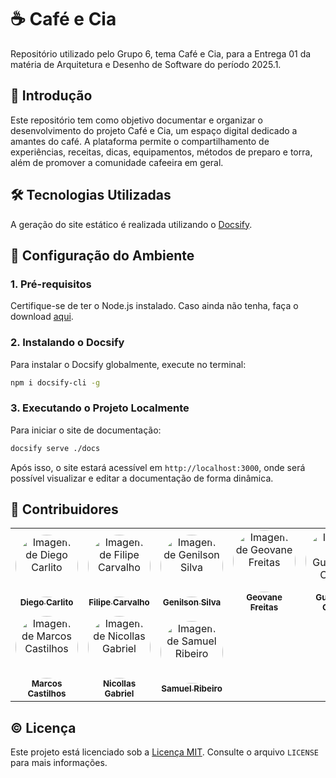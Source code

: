 # ☕ Café e Cia

Repositório utilizado pelo Grupo 6, tema Café e Cia, para a Entrega 01 da matéria de Arquitetura e Desenho de Software do período 2025.1.

## 📍 Introdução

Este repositório tem como objetivo documentar e organizar o desenvolvimento do projeto Café e Cia, um espaço digital dedicado a amantes do café. A plataforma permite o compartilhamento de experiências, receitas, dicas, equipamentos, métodos de preparo e torra, além de promover a comunidade cafeeira em geral.

## 🛠️ Tecnologias Utilizadas

A geração do site estático é realizada utilizando o [Docsify](https://docsify.js.org/).

## 🚀 Configuração do Ambiente

### 1. Pré-requisitos

Certifique-se de ter o Node.js instalado. Caso ainda não tenha, faça o download [aqui](https://nodejs.org/).

### 2. Instalando o Docsify

Para instalar o Docsify globalmente, execute no terminal:

```bash
npm i docsify-cli -g
```

### 3. Executando o Projeto Localmente

Para iniciar o site de documentação:

```bash
docsify serve ./docs
```

Após isso, o site estará acessível em `http://localhost:3000`, onde será possível visualizar e editar a documentação de forma dinâmica.

## 👥 Contribuidores

<center> 
  
  <table style="width: 100%;">
  <tr>
    <td align="center"><a href="https://github.com/DiegoCarlito"><img style="border-radius: 50%;" src="https://github.com/DiegoCarlito.png" width="100px;" alt="Imagem de Diego Carlito"/><br /><sub><b>Diego Carlito</b></sub></a></td>
    <td align="center"><a href="https://github.com/Filipe-002"><img style="border-radius: 50%;" src="https://github.com/Filipe-002.png" width="100px;" alt="Imagem de Filipe Carvalho"/><br /><sub><b>Filipe Carvalho</b></sub></a></td>
    <td align="center"><a href="https://github.com/GenilsonJrs"><img style="border-radius: 50%;" src="https://github.com/GenilsonJrs.png" width="100px;" alt="Imagem de Genilson Silva"/><br /><sub><b>Genilson Silva</b></sub></a></td>
    <td align="center"><a href="https://github.com/GeovaneSFT"><img style="border-radius: 50%;" src="https://github.com/GeovaneSFT.png" width="100px;" alt="Imagem de Geovane Freitas"/><br /><sub><b>Geovane Freitas</b></sub></a></td>
    <td align="center"><a href="https://github.com/Guilermanoo"><img style="border-radius: 50%;" src="https://github.com/Guilermanoo.png" width="100px;" alt="Imagem de Guilherme Coelho"/><br /><sub><b>Guilherme Coelho</b></sub></a></td>
    <td align="center"><a href="https://github.com/gustaallves "><img style="border-radius: 50%;" src="https://github.com/gustaallves.png" width="100px;" alt="Imagem de Gustavo Alves"/><br /><sub><b>Gustavo Alves</b></sub></a></td>
    <td align="center"><a href="https://github.com/Joa0v"><img style="border-radius: 50%;" src="https://github.com/Joa0v.png" width="100px;" alt="Imagem de João Vitor"/><br /><sub><b>João Vitor</b></sub></a></td>
  </tr>   
    <td align="center"><a href="https://github.com/Marcosatc147"><img style="border-radius: 50%;" src="https://github.com/Marcosatc147.png" width="100px;" alt="Imagem de Marcos Castilhos"/><br /><sub><b>Marcos Castilhos</b></sub></a></td>
    <td align="center"><a href="https://github.com/Nicollaxs "><img style="border-radius: 50%;" src="https://github.com/Nicollaxs.png" width="100px;" alt="Imagem de Nicollas Gabriel"/><br /><sub><b>Nicollas Gabriel</b></sub></a></td>
    <td align="center"><a href="https://github.com/SamuelRicosta"><img style="border-radius: 50%;" src="https://github.com/SamuelRicosta.png" width="100px;" alt="Imagem de Samuel Ribeiro"/><br /><sub><b>Samuel Ribeiro</b></sub></a></td>
  </tr>
</table> 

</center>

## ©️ Licença

Este projeto está licenciado sob a [Licença MIT](LICENSE). Consulte o arquivo `LICENSE` para mais informações.
